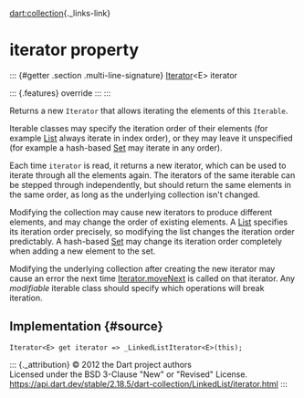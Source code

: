 [dart:collection](../../dart-collection/dart-collection-library){._links-link}

iterator property
=================

::: {#getter .section .multi-line-signature}
[Iterator](../../dart-core/iterator-class)\<E\> iterator

::: {.features}
override
:::
:::

Returns a new `Iterator` that allows iterating the elements of this
`Iterable`.

Iterable classes may specify the iteration order of their elements (for
example [List](../../dart-core/list-class) always iterate in index
order), or they may leave it unspecified (for example a hash-based
[Set](../../dart-core/set-class) may iterate in any order).

Each time `iterator` is read, it returns a new iterator, which can be
used to iterate through all the elements again. The iterators of the
same iterable can be stepped through independently, but should return
the same elements in the same order, as long as the underlying
collection isn\'t changed.

Modifying the collection may cause new iterators to produce different
elements, and may change the order of existing elements. A
[List](../../dart-core/list-class) specifies its iteration order
precisely, so modifying the list changes the iteration order
predictably. A hash-based [Set](../../dart-core/set-class) may change
its iteration order completely when adding a new element to the set.

Modifying the underlying collection after creating the new iterator may
cause an error the next time
[Iterator.moveNext](../../dart-core/iterator/movenext) is called on that
iterator. Any *modifiable* iterable class should specify which
operations will break iteration.

Implementation {#source}
--------------

``` {.language-dart data-language="dart"}
Iterator<E> get iterator => _LinkedListIterator<E>(this);
```

::: {._attribution}
© 2012 the Dart project authors\
Licensed under the BSD 3-Clause \"New\" or \"Revised\" License.\
<https://api.dart.dev/stable/2.18.5/dart-collection/LinkedList/iterator.html>
:::
